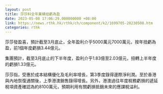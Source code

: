 ```yaml
---
layout: post
title: 莎莎料全年業績扭虧為盈
date: 2023-05-08 17:06:29.000000000 +08:00
link: https://news.rthk.hk/rthk/ch/component/k2/1699705-20230508.htm
categories: rthk
---
```


莎莎發盈喜，預計截至3月底止，全年盈利介乎5000萬元7000萬元，按年扭虧為盈，前1個年度虧損3.44億元。

集團預計，截至3月底止的下半年度，盈利介乎1.83億至2.03億元，扭轉上半年度的虧損1.33億元。

莎莎指，受惠於成本結構優化及毛利率增長，第3季度錄得邊際淨利潤。至於香港與內地恢復通關後，上季港澳銷售錄得增長。另外，港澳過往年度稅務虧損的遞延稅項資產確認為約8100萬元，預期利用有關虧損抵銷未來的應課稅溢利。
